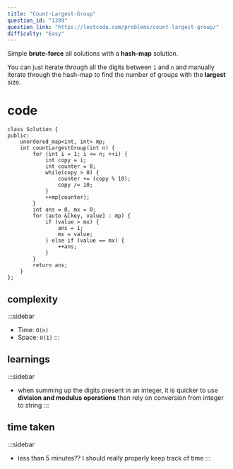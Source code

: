 ```yaml
---
title: "Count-Largest-Group"
question_id: "1399"
question_link: "https://leetcode.com/problems/count-largest-group/"
difficulty: "Easy"
---
```


Simple **brute-force** all solutions with a **hash-map** solution. 

You can just iterate through all the digits between `1` and `n` and manually iterate through the hash-map to find the number of groups with the **largest** size.

# cod<span>e</span>

```{.cpp}
class Solution {
public:
    unordered_map<int, int> mp;
    int countLargestGroup(int n) {
        for (int i = 1; i <= n; ++i) {
            int copy = i;
            int counter = 0;
            while(copy > 0) {
                counter += (copy % 10);
                copy /= 10;
            }
            ++mp[counter];
        }
        int ans = 0, mx = 0;
        for (auto &[key, value] : mp) {
            if (value > mx) {
                ans = 1;
                mx = value;
            } else if (value == mx) {
                ++ans;
            }
        }
        return ans;
    }
};
```

## complexit<span>y</span>

:::sidebar
- Time: `O(n)`
- Space: `O(1)`
:::

## learning<span>s</span>

:::sidebar
- when summing up the digits present in an integer, it is quicker to use **division and modulus operations** than rely on conversion from integer to string
:::

## time take<span>n</span>

:::sidebar
- less than 5 minutes?? I should really properly keep track of time
:::
